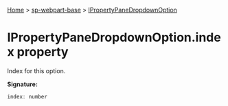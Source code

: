 <!-- docId=sp-webpart-base.ipropertypanedropdownoption.index -->

[Home](./index.md) &gt; [sp-webpart-base](./sp-webpart-base.md) &gt; [IPropertyPaneDropdownOption](./sp-webpart-base.ipropertypanedropdownoption.md)

# IPropertyPaneDropdownOption.index property

Index for this option.

**Signature:**
```javascript
index: number
```
